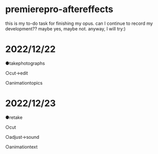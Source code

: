 # premierepro-aftereffects
this is my to-do task for finishing my opus. can I continue to record my development?? maybe yes, maybe not. anyway, I will try:)

# 2022/12/22 
●takephotographs

○cut->edit 

○animationtopics

# 2022/12/23
●retake

○cut

○adjust->sound

○animationtext
